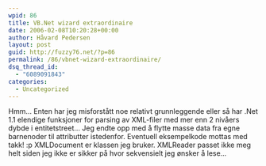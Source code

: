 ```yaml
---
wpid: 86
title: VB.Net wizard extraordinaire
date: 2006-02-08T10:20:28+00:00
author: Håvard Pedersen
layout: post
guid: http://fuzzy76.net/?p=86
permalink: /86/vbnet-wizard-extraordinaire/
dsq_thread_id:
  - "6089091843"
categories:
  - Uncategorized
---
```

Hmm&#8230; Enten har jeg misforstått noe relativt grunnleggende eller så har .Net 1.1 elendige funksjoner for parsing av XML-filer med mer enn 2 nivåers dybde i entitetstreet&#8230; Jeg endte opp med å flytte masse data fra egne barnenoder til attributter istedenfor. Eventuell eksempelkode mottas med takk! :p XMLDocument er klassen jeg bruker. XMLReader passet ikke meg helt siden jeg ikke er sikker på hvor sekvensielt jeg ønsker å lese&#8230;
